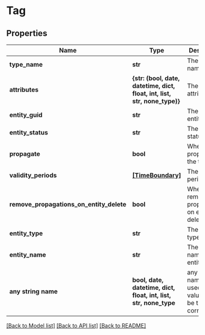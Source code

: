# Tag


## Properties
Name | Type | Description | Notes
------------ | ------------- | ------------- | -------------
**type_name** | **str** | The tag name | [optional] 
**attributes** | **{str: (bool, date, datetime, dict, float, int, list, str, none_type)}** | The tag attributes | [optional] 
**entity_guid** | **str** | The internal entity guid | [optional] 
**entity_status** | **str** | The entity status | [optional] 
**propagate** | **bool** | Whether to propagate the tag | [optional] 
**validity_periods** | [**[TimeBoundary]**](TimeBoundary.md) | The validity periods | [optional] 
**remove_propagations_on_entity_delete** | **bool** | Whether to remove propagations on entity delete | [optional] 
**entity_type** | **str** | The entity type | [optional] 
**entity_name** | **str** | The qualified name of the entity | [optional] 
**any string name** | **bool, date, datetime, dict, float, int, list, str, none_type** | any string name can be used but the value must be the correct type | [optional]

[[Back to Model list]](../README.md#documentation-for-models) [[Back to API list]](../README.md#documentation-for-api-endpoints) [[Back to README]](../README.md)


